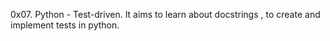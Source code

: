 0x07. 	Python - Test-driven. It aims to learn about docstrings , to create and implement tests in python.
